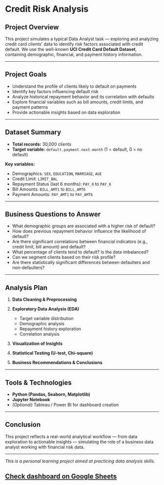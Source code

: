 # Credit Risk Analysis 

## Project Overview

This project simulates a typical Data Analyst task — exploring and analyzing credit card clients' data to identify risk factors associated with credit default. We use the well-known **UCI Credit Card Default Dataset**, containing demographic, financial, and payment history information.

---

## Project Goals

* Understand the profile of clients likely to default on payments
* Identify key factors influencing default risk
* Analyze historical repayment behavior and its correlation with defaults
* Explore financial variables such as bill amounts, credit limits, and payment patterns
* Provide actionable insights based on data exploration

---

## Dataset Summary

* **Total records:** 30,000 clients
* **Target variable:** `default.payment.next.month` (1 = default, 0 = no default)

**Key variables:**

* Demographics: `SEX`, `EDUCATION`, `MARRIAGE`, `AGE`
* Credit Limit: `LIMIT_BAL`
* Repayment Status (last 6 months): `PAY_0` to `PAY_6`
* Bill Amounts: `BILL_AMT1` to `BILL_AMT6`
* Payment Amounts: `PAY_AMT1` to `PAY_AMT6`

---

## Business Questions to Answer

* What demographic groups are associated with a higher risk of default?
* How does previous repayment behavior influence the likelihood of default?
* Are there significant correlations between financial indicators (e.g., credit limit, bill amount) and default?
* What percentage of clients tend to default? Is the data imbalanced?
* Can we segment clients based on their risk profile?
* Are there statistically significant differences between defaulters and non-defaulters?

---

## Analysis Plan

1. **Data Cleaning & Preprocessing**
2. **Exploratory Data Analysis (EDA)**

   * Target variable distribution
   * Demographic analysis
   * Repayment history exploration
   * Correlation analysis
3. **Visualization of Insights**
4. **Statistical Testing (U-test, Chi-square)**
5. **Business Recommendations & Conclusions**

---

## Tools & Technologies

* **Python (Pandas, Seaborn, Matplotlib)**
* **Jupyter Notebook**
* *(Optional)* Tableau / Power BI for dashboard creation

---

## Conclusion

This project reflects a real-world analytical workflow — from data exploration to actionable insights — simulating the role of a business data analyst working with financial risk data.

---

*This is a personal learning project aimed at practicing data analysis skills.*

## [Check dashboard on Google Sheets]([https://docs.google.com/spreadsheets/d/ID_ТВОГО_ФАЙЛУ](https://docs.google.com/spreadsheets/d/1hw0Hc1at1As9ak680XT4Z10BMpS-HcAxHmTBEltydpY/edit?usp=sharing))
